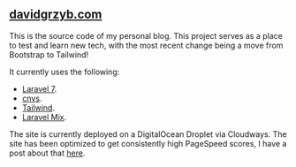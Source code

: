 ## [davidgrzyb.com](https://davidgrzyb.com)

This is the source code of my personal blog. This project serves as a place to test and learn new tech, with the most recent change being a move from Bootstrap to Tailwind!

It currently uses the following:

- [Laravel 7](https://laravel.com/docs/7.x).
- [cnvs](https://cnvs.io/).
- [Tailwind](https://tailwindcss.com/).
- [Laravel Mix](https://laravel.com/docs/7.x/mix).

The site is currently deployed on a DigitalOcean Droplet via Cloudways. The site has been optimized to get consistently high PageSpeed scores, I have a post about that [here](https://davidgrzyb.com/100-on-google-pagespeed-insights).